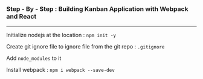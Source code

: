 ### Step - By - Step : Building Kanban Application with Webpack and React
---
Initialize nodejs at the location : `npm init -y`

Create git ignore file to ignore file from the git repo : `.gitignore`

Add `node_modules` to it

Install webpack : `npm i webpack --save-dev`
